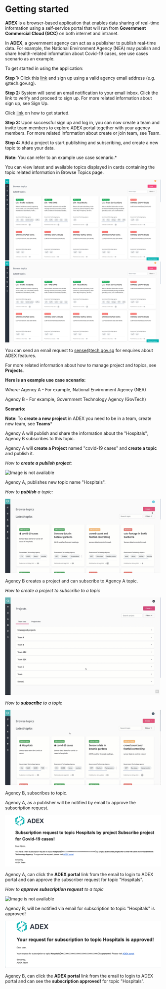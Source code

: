 
# Getting started

**ADEX** is a browser-based application that enables data sharing of real-time information using a self-service portal that will run from **Government Commercial Cloud (GCC)** on both internet and intranet. 

In **ADEX**, a government agency can act as a publisher to publish real-time data. For example, the National Environment Agency (NEA) may publish and share health-related information about Covid-19 cases, see use cases scenario as an example.

To get started in using the application:

**Step 1:** Click this [link](https://sdx.sensors.gov.sg/sdx/home) and sign up using a valid agency email address (e.g. @tech.gov.sg). 

**Step 2:** System will send an email notification to your email inbox. Click the link to verify and proceed to sign up. For more related information about sign up, see Sign Up. 

Click [link](https://d3uzjhjcl6zsbz.cloudfront.net/how-to-get-started-on-ADEX.mp4) on how to get started. 

**Step 3:** Upon successful sign up and log in, you can now create a team and invite team members to explore ADEX portal together with your agency members. For more related information about create or join team, see Team.

**Step 4:** Add a project to start publishing and subscribing, and create a new topic to share your data.

 **Note:** You can refer to an example use case scenario.*

   You can view latest and available topics displayed in cards containing the topic related information in Browse Topics page.

   ![Image is not available](assets/Fig1.png)
   ![](assets/Fig1.png)

You can send an email request to <sense@tech.gov.sg> for enquires about ADEX features.

For more related information about how to manage project and topics, see **Projects**.

**Here is an example use case scenario:**

*Where:*
Agency A - For example, National Environment Agency (NEA)

Agency B - For example, Government Technology Agency (GovTech)


**Scenario:**

**Note**: To **create a new project** in ADEX you need to be in a team, create new team, see **Teams***

Agency A will publish and share the information about the "Hospitals", Agency B subscribes to this topic.

Agency A will **create a Project** named "covid-19 cases" and **create a topic** and publish it.


*How to **create a publish project**:*

![Image is not available](/assets/vid1createproject.gif)

Agency A, publishes new topic name "Hospitals".

*How to **publish** a topic:*

![Image is not available](/assets/vid2publishtopic.gif)

Agency B creates a project and can subscribe to Agency A topic.

*How to create a project to subscribe to a topic*

![Image is not available](/assets/vid3createprojectforsubscribe.gif)

*How to **subscribe** to a topic*

![Image is not available](/assets/vid4subscribetotopic.gif)

Agency B, subscribes to topic.

Agency A, as a publisher will be notified by email to approve the subscription request. 

![Image is not available](assets/Fig71.png)

Agency A, can click the **ADEX portal** link from the email to login to ADEX portal and can approve the subscriber request for topic "Hospitals".

*How to **approve subscription request** to a topic*

![Image is not available](/assets/vid5approvedsubscribetopic.gif)

Agency B, will be notified via email for subscription to topic "Hospitals" is approved!

![Image is not available](assets/Fig71a.png)

Agency B, can click the **ADEX portal** link from the email to login to ADEX portal and can see the **subscription approved!** for topic "Hospitals".
